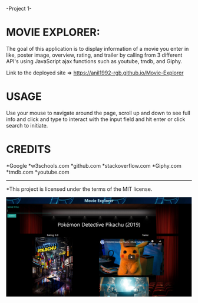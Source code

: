 -Project 1-

MOVIE EXPLORER:
=
The goal of this application is to display information of a movie you enter in like, poster image, overview, rating, and trailer by calling from 3 different API's using JavaScript ajax functions such as youtube, tmdb, and Giphy. 

Link to the deployed site => https://anil1992-rgb.github.io/Movie-Explorer


USAGE
=
Use your mouse to navigate around the page, scroll up and down to see full info and click and type to interact with the input field and     hit enter or click search to initiate.


CREDITS
=
*Google 
*w3schools.com
*github.com
*stackoverflow.com
*Giphy.com
*tmdb.com
*youtube.com
  
-----------------------------------------------------------------

*This project is licensed under the terms of the MIT license.

![Alt text](project1screenshot.PNG?raw=true "MovieExplorerPreview")

